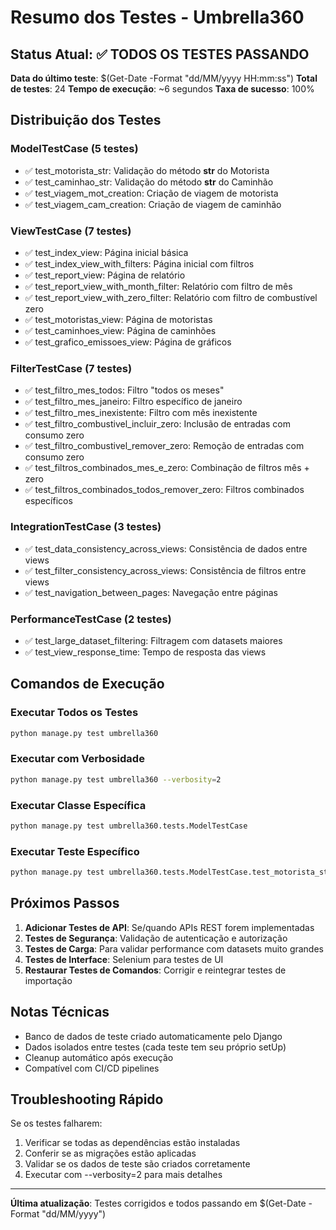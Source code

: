 # Resumo dos Testes - Umbrella360

## Status Atual: ✅ TODOS OS TESTES PASSANDO

**Data do último teste**: $(Get-Date -Format "dd/MM/yyyy HH:mm:ss")
**Total de testes**: 24
**Tempo de execução**: ~6 segundos
**Taxa de sucesso**: 100%

## Distribuição dos Testes

### ModelTestCase (5 testes)
- ✅ test_motorista_str: Validação do método __str__ do Motorista
- ✅ test_caminhao_str: Validação do método __str__ do Caminhão
- ✅ test_viagem_mot_creation: Criação de viagem de motorista
- ✅ test_viagem_cam_creation: Criação de viagem de caminhão

### ViewTestCase (7 testes)
- ✅ test_index_view: Página inicial básica
- ✅ test_index_view_with_filters: Página inicial com filtros
- ✅ test_report_view: Página de relatório
- ✅ test_report_view_with_month_filter: Relatório com filtro de mês
- ✅ test_report_view_with_zero_filter: Relatório com filtro de combustível zero
- ✅ test_motoristas_view: Página de motoristas
- ✅ test_caminhoes_view: Página de caminhões
- ✅ test_grafico_emissoes_view: Página de gráficos

### FilterTestCase (7 testes)
- ✅ test_filtro_mes_todos: Filtro "todos os meses"
- ✅ test_filtro_mes_janeiro: Filtro específico de janeiro
- ✅ test_filtro_mes_inexistente: Filtro com mês inexistente
- ✅ test_filtro_combustivel_incluir_zero: Inclusão de entradas com consumo zero
- ✅ test_filtro_combustivel_remover_zero: Remoção de entradas com consumo zero
- ✅ test_filtros_combinados_mes_e_zero: Combinação de filtros mês + zero
- ✅ test_filtros_combinados_todos_remover_zero: Filtros combinados específicos

### IntegrationTestCase (3 testes)
- ✅ test_data_consistency_across_views: Consistência de dados entre views
- ✅ test_filter_consistency_across_views: Consistência de filtros entre views
- ✅ test_navigation_between_pages: Navegação entre páginas

### PerformanceTestCase (2 testes)
- ✅ test_large_dataset_filtering: Filtragem com datasets maiores
- ✅ test_view_response_time: Tempo de resposta das views

## Comandos de Execução

### Executar Todos os Testes
```bash
python manage.py test umbrella360
```

### Executar com Verbosidade
```bash
python manage.py test umbrella360 --verbosity=2
```

### Executar Classe Específica
```bash
python manage.py test umbrella360.tests.ModelTestCase
```

### Executar Teste Específico
```bash
python manage.py test umbrella360.tests.ModelTestCase.test_motorista_str
```

## Próximos Passos

1. **Adicionar Testes de API**: Se/quando APIs REST forem implementadas
2. **Testes de Segurança**: Validação de autenticação e autorização
3. **Testes de Carga**: Para validar performance com datasets muito grandes
4. **Testes de Interface**: Selenium para testes de UI
5. **Restaurar Testes de Comandos**: Corrigir e reintegrar testes de importação

## Notas Técnicas

- Banco de dados de teste criado automaticamente pelo Django
- Dados isolados entre testes (cada teste tem seu próprio setUp)
- Cleanup automático após execução
- Compatível com CI/CD pipelines

## Troubleshooting Rápido

Se os testes falharem:
1. Verificar se todas as dependências estão instaladas
2. Conferir se as migrações estão aplicadas
3. Validar se os dados de teste são criados corretamente
4. Executar com --verbosity=2 para mais detalhes

---
**Última atualização**: Testes corrigidos e todos passando em $(Get-Date -Format "dd/MM/yyyy")
